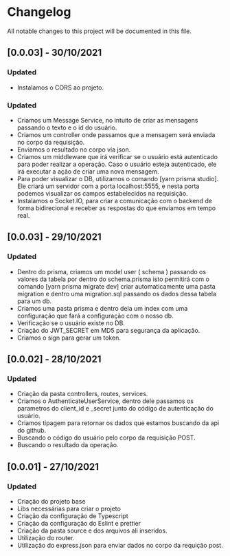 # Changelog

All notable changes to this project will be documented in this file.

## [0.0.03] - 30/10/2021

### Updated

- Instalamos o CORS ao projeto.

### Updated

- Criamos um Message Service, no intuito de criar as mensagens passando o texto e o id do usuário.
- Criamos um controller onde passamos que a mensagem será enviada no corpo da requisição.
- Enviamos o resultado no corpo via json.
- Criamos um middleware que irá verificar se o usuário está autenticado para poder realizar a operação.
  Caso o usuário esteja autenticado, ele irá executar a ação de criar uma nova mensagem.
- Para poder visualizar o DB, utilizamos o comando [yarn prisma studio]. Ele criará um servidor com a porta
  localhost:5555, e nesta porta podemos visualizar os campos estabelecidos na requisição.
- Instalamos o Socket.IO, para criar a comunicação com o backend de forma bidirecional e receber as respostas
  do que enviamos em tempo real.

## [0.0.03] - 29/10/2021

### Updated

- Dentro do prisma, criamos um model user ( schema ) passando os valores da tabela por dentro do schema.prisma
  isto permitirá com o comando [yarn prisma migrate dev] criar automaticamente uma pasta migration e dentro
  uma migration.sql passando os dados dessa tabela para um db.
- Criamos uma pasta prisma e dentro dela um index com uma configuração que fará a configuração com o nosso db.
- Verificação se o usuário existe no DB.
- Criação do JWT_SECRET em MD5 para segurança da aplicação.
- Criamos o sign para gerar um token.

## [0.0.02] - 28/10/2021

### Updated

- Criação da pasta controllers, routes, services.
- Criamos o AuthenticateUserService, dentro dele passamos os parametros do client_id e \_secret junto do código de
  autenticação do usuário.
- Criamos tipagem para retornar os dados que estamos buscando da api do github.
- Buscando o código do usuário pelo corpo da requisição POST.
- Buscando o resultado da operação.

## [0.0.01] - 27/10/2021

### Updated

- Criação do projeto base
- Libs necessárias para criar o projeto
- Criação da configuração de Typescript
- Criação da configuração do Eslint e prettier
- Criação da pasta source e dos arquivos ali inseridos.
- Utilização do router.
- Utilização do express.json para enviar dados no corpo da requição post.
